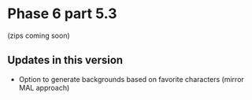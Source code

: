 # Phase 6 part 5.3
(zips coming soon)

## **Updates in this version**
- Option to generate backgrounds based on favorite characters (mirror MAL approach)